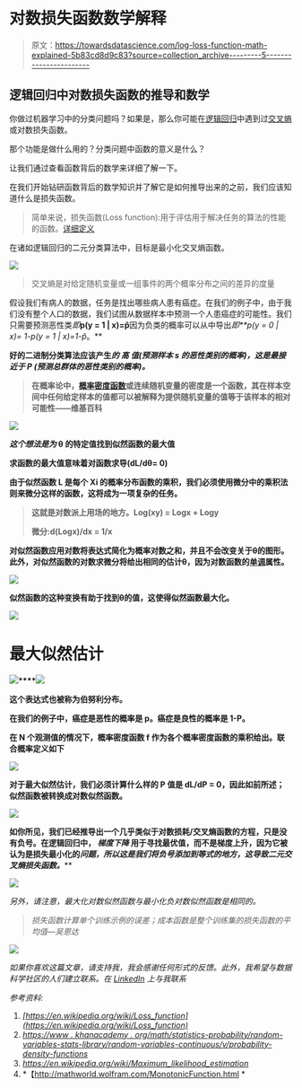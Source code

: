 # 对数损失函数数学解释

> 原文：<https://towardsdatascience.com/log-loss-function-math-explained-5b83cd8d9c83?source=collection_archive---------5----------------------->

## 逻辑回归中对数损失函数的推导和数学

你做过机器学习中的分类问题吗？如果是，那么你可能在[逻辑回归](https://en.wikipedia.org/wiki/Logistic_regression)中遇到过[交叉熵](https://ml-cheatsheet.readthedocs.io/en/latest/loss_functions.html)或对数损失函数。

那个功能是做什么用的？分类问题中函数的意义是什么？

让我们通过查看函数背后的数学来详细了解一下。

在我们开始钻研函数背后的数学知识并了解它是如何推导出来的之前，我们应该知道什么是损失函数。

> 简单来说，损失函数(Loss function):用于评估用于解决任务的算法的性能的函数。[详细定义](https://en.wikipedia.org/wiki/Loss_function)

在诸如逻辑回归的二元分类算法中，目标是最小化交叉熵函数。

![](img/9d73cca25ef53f30f6235c19af0e0ba1.png)

> 交叉熵是对给定随机变量或一组事件的两个概率分布之间的差异的度量

假设我们有病人的数据，任务是找出哪些病人患有癌症。在我们的例子中，由于我们没有整个人口的数据，我们试图从数据样本中预测一个人患癌症的可能性。我们只需要预测恶性类*即***p(y = 1 | x)=p̂**因为负类的概率可以从中导出*即**p(y = 0 | x)= 1-p(y = 1 | x)=1-p̂*。**

**好的二进制分类算法应该产生*的 ***高*** 值(预测样本 s 的恶性类别的概率)，这是最接近于 *P* (预测总群体的恶性类别的概率)。***

> **在概率论中，[概率密度函数](https://www.khanacademy.org/math/statistics-probability/random-variables-stats-library/random-variables-continuous/v/probability-density-functions)或连续随机变量的密度是一个函数，其在样本空间中任何给定样本的值都可以被解释为提供随机变量的值等于该样本的相对可能性——维基百科**

**![](img/25cc21dc972c3a10c68ec90144b82fbe.png)**

*****这个想法是为* θ** 的特定值找到似然函数的最大值**

**求函数的最大值意味着对函数求导(dL/dθ= 0)**

**由于似然函数 L 是每个 Xi 的概率分布函数的乘积，我们必须使用微分中的乘积法则来微分这样的函数，这将成为一项复杂的任务。**

> **这就是对数派上用场的地方。Log(xy) = Logx + Logy**
> 
> **微分:d(Logx)/dx = 1/x**

**对似然函数应用对数将表达式简化为概率对数之和，并且不会改变关于θ的图形。此外，对似然函数的对数求微分将给出相同的估计θ，因为对数函数的[单调](http://mathworld.wolfram.com/MonotonicFunction.html)属性。**

**![](img/6f2109484a3bffa0ec4e9bae25ceba64.png)**

**似然函数的这种变换有助于找到θ的值，这使得似然函数最大化。**

**![](img/164ffb677e513951cda301dbd523166b.png)**

# **最大似然估计**

**![](img/416f26284b03ac16527cb6c141fa5f45.png)****![](img/6ca920453f225b08d71333d9900b21b1.png)**

**这个表达式也被称为伯努利分布。**

**在我们的例子中，癌症是恶性的概率是 p。癌症是良性的概率是 1-P。**

**在 N 个观测值的情况下，概率密度函数 f 作为各个概率密度函数的乘积给出。联合概率定义如下**

**![](img/358a081ef76a4a25a29a79269346fa48.png)**

**对于最大似然估计，我们必须计算什么样的 P 值是 dL/dP = 0，因此如前所述；似然函数被转换成对数似然函数。**

**![](img/bfc5959289313003314c03a582375959.png)**

**如你所见，我们已经推导出一个几乎类似于对数损耗/交叉熵函数的方程，只是没有负号。在逻辑回归中， ***梯度下降*** 用于寻找最优值，而不是梯度上升，因为它被认为是损失最小化的*问题，所以这是我们将负号添加到等式的地方，这导致****二元交叉熵损失函数。*******

*![](img/e5dd7a3a9e201f15e1cc02b704d1b2c8.png)*

*另外，请注意，最大化对数似然函数与最小化负对数似然函数是相同的。*

> *损失函数计算单个训练示例的误差；成本函数是整个训练集的损失函数的平均值—吴恩达*

*![](img/3697046f83ca873b9a92a14b50422b06.png)*

*如果你喜欢这篇文章，请支持我，我会感谢任何形式的反馈。此外，我希望与数据科学社区的人们建立联系。在 [LinkedIn](https://www.linkedin.com/in/saiharshithreddygaddam/) 上与我联系*

*参考资料:*

1.  *[https://en.wikipedia.org/wiki/Loss_function](https://en.wikipedia.org/wiki/Loss_function)*
2.  *[https://www . khanacademy . org/math/statistics-probability/random-variables-stats-library/random-variables-continuous/v/probability-density-functions](https://www.khanacademy.org/math/statistics-probability/random-variables-stats-library/random-variables-continuous/v/probability-density-functions)*
3.  *https://en.wikipedia.org/wiki/Maximum_likelihood_estimation*
4.  *【http://mathworld.wolfram.com/MonotonicFunction.html *